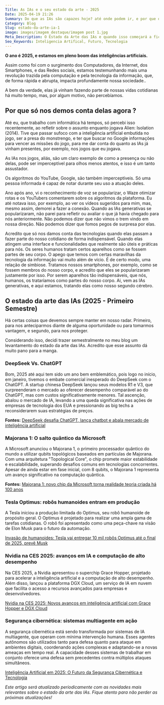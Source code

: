 ```yaml
---
Title: As IAs e o seu estado da arte - 2025
Date: 2025-04-19 21:26
Summary: Do que as IAs são capazes hoje? até onde podem ir, e por que devemos  nos manter vigilantes? 
Category: Blog
Slug: estado-da-arte-ia-1
image: images/imagem_destaque/imagem post 1.jpg
Meta_Description: O Estado da Arte das IAs e quando isso começará a ficar preocupante
Seo_Keywords: Inteligencia Artifical, Futuro, Tecnologia
---
```


**O ano é 2025, e estamos em pleno boom das inteligências artificiais.**

Assim como foi com o surgimento dos Computadores, da Internet, dos Smartphones, e das Redes sociais, estamos testemunhando mais uma revolução trazida pela computação e pela tecnologia da informação, que, de forma rápida e abrupta, impacta profundamente nossa sociedade..  

A bem da verdade, elas já vinham fazendo parte de nossas vidas cotidianas há muito tempo, mas, por algum motivo, não percebíamos.  

## Por que só nos demos conta delas agora ?

Até eu, que trabalho com informática há tempos, só percebi isso recentemente, ao refletir sobre o assunto enquanto jogava Alien: Isolation (2014). Tive que passar sufoco com a inteligência artificial embutida no jogo, ser a presa do monstrengo, e ter que buscar no Google informações para vencer as missões do jogo, para me dar conta do quanto as IAs já vinham presentes, por exemplo, nos jogos que eu jogava.  

As IAs nos jogos, aliás, são um claro exemplo de como a presença ou não delas, pode ser imperceptível para olhos menos atentos, e isso é um tanto assustador.

Os algoritmos do YouTube, Google, são também imperceptíveis. Só uma pessoa informada é capaz de notar durante seu uso a atuação deles.  

Ano após ano, vi o reconhecimento de voz se popularizar, o Waze otimizar rotas e os YouTubers comentarem sobre os algoritmos da plataforma. Eu até notava isso, por exemplo, ao ver os vídeos sugeridos para mim, mas, mesmo assim, demorei a fazer a conexão. Quando as IAs generativas se popularizaram, não parei para refletir ou avaliar o que já havia chegado para nós anteriormente. Não podemos dizer que não vimos o trem vindo em nossa direção. Não podemos dizer que fomos pegos de surpresa por elas. 

Acredito que só nos damos conta das tecnologias quando elas passam a fazer parte do nosso cotidiano de forma indispensável. Quando elas atingem uma interface e funcionalidades que realmente são úteis e práticas para nós. Os seres humanos tratam certos aparelhos como se fossem partes de seu corpo. O apego que temos com certas maravilhas da tecnologia da informação vai muito além de vício. É de certo modo, uma relação de simbiose. Tratamos nossos smartphones, por exemplo, como se fossem membros do nosso corpo, e acredito que eles se popularizaram justamente por isso. Por serem aparelhos tão indispensáveis, que nós, humanos, os trataríamos como partes do nosso corpo. Ai, vem as IAs generativas, e aqui estamos, tratando elas como nosso segundo cérebro. 

## O estado da arte das IAs (2025 - Primeiro Semestre)

Há certas coisas que devemos sempre manter em nosso radar. Primeiro, para nos anteciparmos diante de alguma oportunidade ou para tomarmos vantagem, e segundo, para nos proteger.​

Considerando isso, decidi trazer semestralmente no meu blog um levantamento do estado da arte das IAs. Acredito que esse assunto dá muito pano para a manga.

### DeepSeek Vs. ChatGPT

Bom, 2025 até aqui tem sido um ano bem emblemático, pois logo no início, em janeiro, tivemos o embate comercial inesperado do DeepSeek com o ChatGPT.
A startup chinesa DeepSeek lançou seus modelos R1 e V3, que surpreenderam o mercado ao oferecer desempenho comparável ao do ChatGPT, mas com custos significativamente menores.
Tal ascenção, abalou o mercado de IA, levando a uma queda significativa nas ações de empresas de tecnologia dos EUA e pressionando as big techs a reconsiderarem suas estratégias de preços.

**Fontes:** [DeepSeek desafia ChatGPT, lança chatbot e abala mercado de inteligência artificial](https://www.uol.com.br/tilt/ultimas-noticias/estado/2025/01/27/deepseek-desafia-chatgpt-lanca-chatbot-e-abala-mercado-de-inteligencia-artificial.htm?utm_source=chatgpt.com)

### Majorana 1: O salto quântico da Microsoft

A Microsoft anunciou o Majorana 1, o primeiro processador quântico do mundo a utilizar qubits topológicos baseados em partículas de Majorana. Com uma arquitetura "Topological Core", o chip promete maior estabilidade e escalabilidade, superando desafios comuns em tecnologias concorrentes. Apesar de ainda estar em fase inicial, com 8 qubits, o Majorana 1 representa um avanço significativo na computação quântica.

**Fontes:** [Majorana 1: novo chip da Microsoft torna realidade teoria criada há 100 anos](https://www.techtudo.com.br/noticias/2025/02/majorana-1-novo-chip-da-microsoft-torna-realidade-teoria-criada-ha-100-anos-edsoftwares.ghtml)

### Tesla Optimus: robôs humanoides entram em produção

A Tesla iniciou a produção limitada do Optimus, seu robô humanoide de propósito geral. O Optimus é projetado para realizar uma ampla gama de tarefas cotidianas. O robô foi apresentado como uma peça-chave na visão de Elon Musk para o futuro da automação. 

[Invasão de humanoides: Tesla vai entregar 10 mil robôs Optimus até o final de 2025, prevê Musk](https://www.tecmundo.com.br/mercado/402179-invasao-de-humanoides-tesla-vai-entregar-10-mil-robos-optimus-ate-o-final-de-2025-preve-musk.htm)

### Nvidia na CES 2025: avanços em IA e computação de alto desempenho

Na CES 2025, a Nvidia apresentou o superchip Grace Hopper, projetado para acelerar a inteligência artificial e a computação de alto desempenho. Além disso, lançou a plataforma DGX Cloud, um serviço de IA em nuvem que facilita o acesso a recursos avançados para empresas e desenvolvedores. 

[Nvidia na CES 2025: Novos avanços em inteligência artificial com Grace Hopper e DGX Cloud](https://nawebmarketing.com.br/blog/nvidia-na-ces-2025-novos-avancos-inteligencia-artificial-co/?utm_source=chatgpt.com)

### Segurança cibernética: sistemas multiagente em ação

A segurança cibernética está sendo transformada por sistemas de IA multiagente, que operam com mínima intervenção humana. Esses agentes autônomos são utilizados tanto para defesa quanto para ataque em ambientes digitais, coordenando ações complexas e adaptando-se a novas ameaças em tempo real. A capacidade desses sistemas de trabalhar em conjunto oferece uma defesa sem precedentes contra múltiplos ataques simultâneos.

[Inteligência Artificial em 2025: O Futuro da Segurança Cibernética e Tecnologia](https://www.gizmodo.com.br/inteligencia-artificial-em-2025-o-futuro-da-seguranca-cibernetica-e-tecnologia-5049?utm_source=chatgpt.com)  



*Este artigo será atualizado periodicamente com as novidades mais relevantes sobre o estado da arte das IAs. Fique atento para não perder as próximas atualizações!*